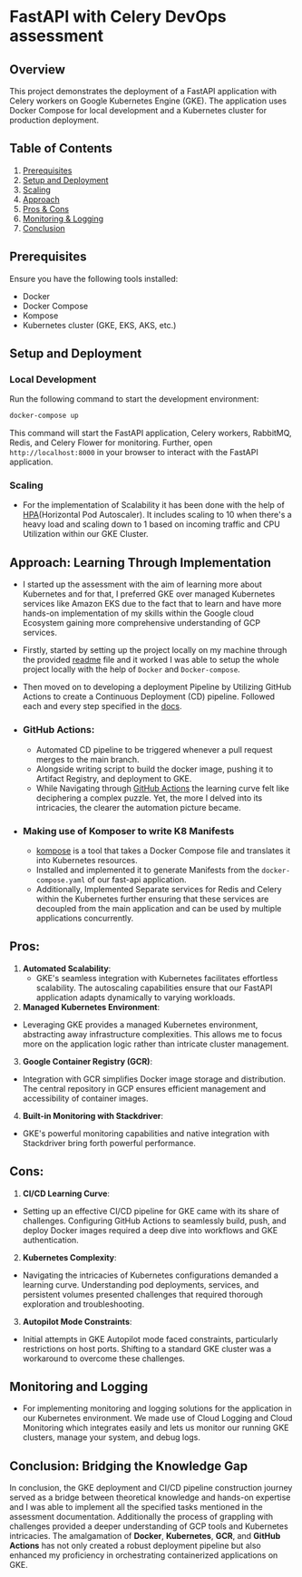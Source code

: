 # FastAPI with Celery DevOps assessment

## Overview

This project demonstrates the deployment of a FastAPI application with Celery workers on Google Kubernetes Engine (GKE). The application uses Docker Compose for local development and a Kubernetes cluster for production deployment.

## Table of Contents

1. [Prerequisites](##prerequisites)
2. [Setup and Deployment](##setup-and-deployment)
3. [Scaling](#scaling)
5. [Approach](##approach)
6. [Pros & Cons](##pros)
7. [Monitoring & Logging](##monitoring)
8. [Conclusion](##conclusion)

## Prerequisites

Ensure you have the following tools installed:
- Docker
- Docker Compose
- Kompose
- Kubernetes cluster (GKE, EKS, AKS, etc.)

## Setup and Deployment

### Local Development
Run the following command to start the development environment:
```bash
docker-compose up
```
This command will start the FastAPI application, Celery workers, RabbitMQ, Redis, and Celery Flower for monitoring.
Further, open `http://localhost:8000` in your browser to interact with the FastAPI application.

### Scaling
- For the implementation of Scalability it has been done with the help of [HPA](https://github.com/YashPimple/fastapi-celery/blob/master/Manifests/fastapi-hpa.yaml)(Horizontal Pod Autoscaler). It includes scaling to 10 when there's a heavy load and scaling down to 1 based on incoming traffic and CPU Utilization within our GKE Cluster.

## Approach: Learning Through Implementation

- I started up the assessment with the aim of learning more about Kubernetes and for that, I preferred GKE over managed Kubernetes services like Amazon EKS due to the fact that to learn and have more hands-on implementation of my skills within the Google cloud Ecosystem gaining more comprehensive understanding of GCP services.
- Firstly, started by setting up the project locally on my machine through the provided [readme](https://github.com/GregaVrbancic/fastapi-celery/blob/master/README.md) file and it worked I was able to setup the whole project locally with the help of `Docker` and `Docker-compose`.
- Then moved on to developing a deployment Pipeline by Utilizing GitHub Actions to create a Continuous Deployment (CD) pipeline. Followed each and every step specified in the [docs](https://docs.google.com/document/d/1i1n-LFxODfKq0ro5VaTkHrIeMglCrHLP9tpVDZBAWB0/edit#heading=h.jdnogwyt9dvq).
  
- ### GitHub Actions:
  - Automated CD pipeline to be triggered whenever a pull request merges to the main branch.
  - Alongside writing script to build the docker image, pushing it to Artifact Registry, and deployment to GKE.
  - While Navigating through [GitHub Actions](https://github.com/YashPimple/fastapi-celery/actions/runs/7479012585) the learning curve felt like deciphering a complex puzzle. Yet, the more I delved into its intricacies, the clearer the automation picture became. 

- ### Making use of Komposer to write K8 Manifests
    - [kompose](https://github.com/kubernetes/kompose) is a tool that takes a Docker Compose file and translates it into Kubernetes resources.
    - Installed and implemented it to generate Manifests from the `docker-compose.yaml` of our fast-api application.
    - Additionally, Implemented Separate services for Redis and Celery within the Kubernetes further ensuring that these services are decoupled from the main application and can be       used by multiple applications concurrently.

## Pros:
1. **Automated Scalability**:
   - GKE's seamless integration with Kubernetes facilitates effortless scalability. The autoscaling capabilities ensure that our FastAPI application adapts dynamically to varying         workloads.
2. **Managed Kubernetes Environment**:
  - Leveraging GKE provides a managed Kubernetes environment, abstracting away infrastructure complexities. This allows me to focus more on the application logic rather than intricate cluster management.
3. **Google Container Registry (GCR)**:
  - Integration with GCR simplifies Docker image storage and distribution. The central repository in GCP ensures efficient management and accessibility of container images.
4. **Built-in Monitoring with Stackdriver**:
  - GKE's powerful monitoring capabilities and native integration with Stackdriver bring forth powerful performance.

## Cons:
1. **CI/CD Learning Curve**:
  - Setting up an effective CI/CD pipeline for GKE came with its share of challenges. Configuring GitHub Actions to seamlessly build, push, and deploy Docker images required a deep dive into workflows and GKE authentication.
2. **Kubernetes Complexity**:
  - Navigating the intricacies of Kubernetes configurations demanded a learning curve. Understanding pod deployments, services, and persistent volumes presented challenges that   required thorough exploration and troubleshooting.
3. **Autopilot Mode Constraints**:
  - Initial attempts in GKE Autopilot mode faced constraints, particularly restrictions on host ports. Shifting to a standard GKE cluster was a workaround to overcome these challenges.

## Monitoring and Logging
- For implementing monitoring and logging solutions for the application in our Kubernetes environment. We made use of Cloud Logging and Cloud Monitoring which integrates easily and lets us monitor our running GKE clusters, manage your system, and debug logs.

## Conclusion: Bridging the Knowledge Gap

In conclusion, the GKE deployment and CI/CD pipeline construction journey served as a bridge between theoretical knowledge and hands-on expertise and I was able to implement all the specified tasks mentioned in the assessment documentation. Additionally the process of grappling with challenges provided a deeper understanding of GCP tools and Kubernetes intricacies. The amalgamation of **Docker**, **Kubernetes**, **GCR**, and **GitHub Actions** has not only created a robust deployment pipeline but also enhanced my proficiency in orchestrating containerized applications on GKE.
